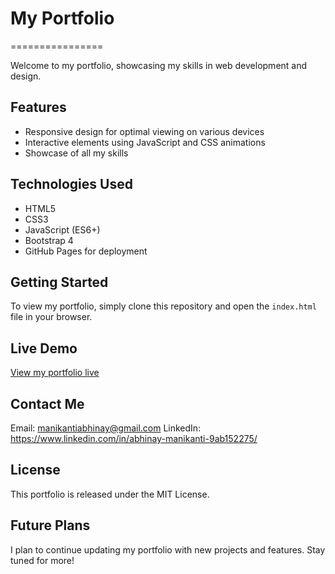 # My Portfolio
================

Welcome to my portfolio, showcasing my skills in web development and design.

## Features

* Responsive design for optimal viewing on various devices
* Interactive elements using JavaScript and CSS animations
* Showcase of all my skills

## Technologies Used

* HTML5
* CSS3
* JavaScript (ES6+)
* Bootstrap 4
* GitHub Pages for deployment

## Getting Started

To view my portfolio, simply clone this repository and open the `index.html` file in your browser.

## Live Demo

[View my portfolio live](https://your-username.github.io/your-portfolio/)

## Contact Me

Email: manikantiabhinay@gmail.com
LinkedIn: https://www.linkedin.com/in/abhinay-manikanti-9ab152275/

## License

This portfolio is released under the MIT License.

## Future Plans

I plan to continue updating my portfolio with new projects and features. Stay tuned for more!
